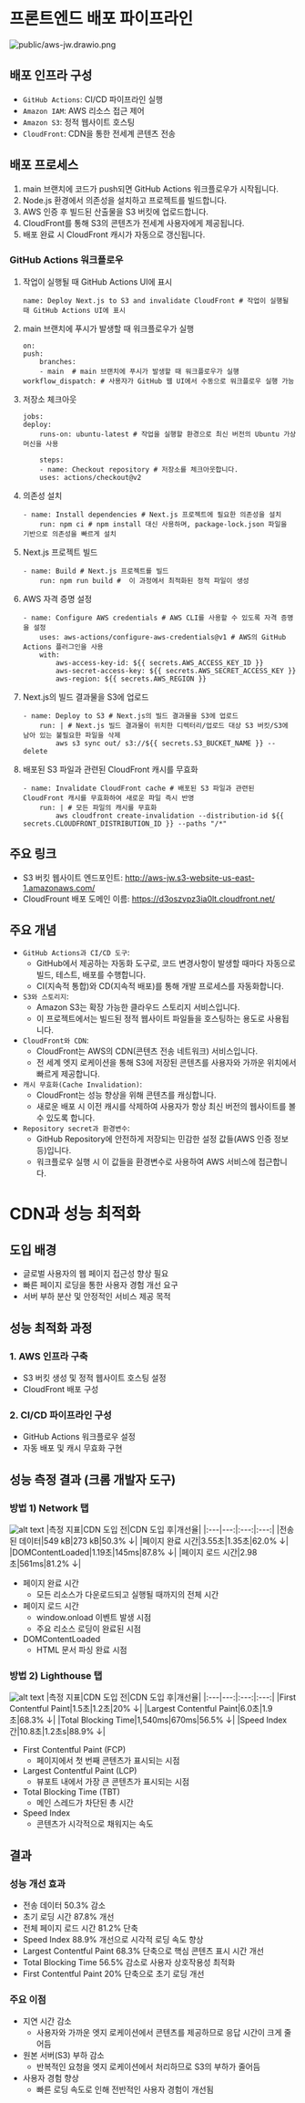 # 프론트엔드 배포 파이프라인
![public/aws-jw.drawio.png](public/aws-jw.drawio.png)

## 배포 인프라 구성
- `GitHub Actions`: CI/CD 파이프라인 실행
- `Amazon IAM`: AWS 리소스 접근 제어
- `Amazon S3`: 정적 웹사이트 호스팅
- `CloudFront`: CDN을 통한 전세계 콘텐츠 전송

## 배포 프로세스
1. main 브랜치에 코드가 push되면 GitHub Actions 워크플로우가 시작됩니다.
2. Node.js 환경에서 의존성을 설치하고 프로젝트를 빌드합니다.
3. AWS 인증 후 빌드된 산출물을 S3 버킷에 업로드합니다.
4. CloudFront를 통해 S3의 콘텐츠가 전세계 사용자에게 제공됩니다.
5. 배포 완료 시 CloudFront 캐시가 자동으로 갱신됩니다.

### GitHub Actions 워크플로우

1. 작업이 실행될 때 GitHub Actions UI에 표시
    ```
    name: Deploy Next.js to S3 and invalidate CloudFront # 작업이 실행될 때 GitHub Actions UI에 표시
    ```
2. main 브랜치에 푸시가 발생할 때 워크플로우가 실행
    ```
    on:
    push:
        branches:
        - main  # main 브랜치에 푸시가 발생할 때 워크플로우가 실행
    workflow_dispatch: # 사용자가 GitHub 웹 UI에서 수동으로 워크플로우 실행 가능
    ```

3. 저장소 체크아웃
    ```
    jobs:
    deploy:
        runs-on: ubuntu-latest # 작업을 실행할 환경으로 최신 버전의 Ubuntu 가상 머신을 사용
        
        steps:
        - name: Checkout repository # 저장소를 체크아웃합니다.
        uses: actions/checkout@v2
    ```
4. 의존성 설치
    ```
    - name: Install dependencies # Next.js 프로젝트에 필요한 의존성을 설치
        run: npm ci # npm install 대신 사용하며, package-lock.json 파일을 기반으로 의존성을 빠르게 설치
    ```
5. Next.js 프로젝트 빌드
    ```
    - name: Build # Next.js 프로젝트를 빌드
        run: npm run build #  이 과정에서 최적화된 정적 파일이 생성
    ```
6. AWS 자격 증명 설정
    ```
    - name: Configure AWS credentials # AWS CLI를 사용할 수 있도록 자격 증명을 설정
        uses: aws-actions/configure-aws-credentials@v1 # AWS의 GitHub Actions 플러그인을 사용
        with:
            aws-access-key-id: ${{ secrets.AWS_ACCESS_KEY_ID }}
            aws-secret-access-key: ${{ secrets.AWS_SECRET_ACCESS_KEY }}
            aws-region: ${{ secrets.AWS_REGION }}
    ```
7. Next.js의 빌드 결과물을 S3에 업로드
    ```
    - name: Deploy to S3 # Next.js의 빌드 결과물을 S3에 업로드
        run: | # Next.js 빌드 결과물이 위치한 디렉터리/업로드 대상 S3 버킷/S3에 남아 있는 불필요한 파일을 삭제
            aws s3 sync out/ s3://${{ secrets.S3_BUCKET_NAME }} --delete
    ```
8. 배포된 S3 파일과 관련된 CloudFront 캐시를 무효화
    ```
    - name: Invalidate CloudFront cache # 배포된 S3 파일과 관련된 CloudFront 캐시를 무효화하여 새로운 파일 즉시 반영
        run: | # 모든 파일의 캐시를 무효화
            aws cloudfront create-invalidation --distribution-id ${{ secrets.CLOUDFRONT_DISTRIBUTION_ID }} --paths "/*"
    ```

## 주요 링크

- S3 버킷 웹사이트 엔드포인트: http://aws-jw.s3-website-us-east-1.amazonaws.com/
- CloudFrount 배포 도메인 이름: https://d3oszvpz3ia0lt.cloudfront.net/

## 주요 개념

- `GitHub Actions과 CI/CD 도구`:
    - GitHub에서 제공하는 자동화 도구로, 코드 변경사항이 발생할 때마다 자동으로 빌드, 테스트, 배포를 수행합니다. 
    - CI(지속적 통합)와 CD(지속적 배포)를 통해 개발 프로세스를 자동화합니다.
- `S3와 스토리지`: 
    - Amazon S3는 확장 가능한 클라우드 스토리지 서비스입니다. 
    - 이 프로젝트에서는 빌드된 정적 웹사이트 파일들을 호스팅하는 용도로 사용됩니다.
- `CloudFront와 CDN`:  
    - CloudFront는 AWS의 CDN(콘텐츠 전송 네트워크) 서비스입니다. 
    - 전 세계 엣지 로케이션을 통해 S3에 저장된 콘텐츠를 사용자와 가까운 위치에서 빠르게 제공합니다.
- `캐시 무효화(Cache Invalidation)`: 
    - CloudFront는 성능 향상을 위해 콘텐츠를 캐싱합니다. 
    - 새로운 배포 시 이전 캐시를 삭제하여 사용자가 항상 최신 버전의 웹사이트를 볼 수 있도록 합니다.
- `Repository secret과 환경변수`: 
    - GitHub Repository에 안전하게 저장되는 민감한 설정 값들(AWS 인증 정보 등)입니다. 
    - 워크플로우 실행 시 이 값들을 환경변수로 사용하여 AWS 서비스에 접근합니다.



# CDN과 성능 최적화
## 도입 배경
- 글로벌 사용자의 웹 페이지 접근성 향상 필요
- 빠른 페이지 로딩을 통한 사용자 경험 개선 요구
- 서버 부하 분산 및 안정적인 서비스 제공 목적

## 성능 최적화 과정
### 1. AWS 인프라 구축
- S3 버킷 생성 및 정적 웹사이트 호스팅 설정
- CloudFront 배포 구성

### 2. CI/CD 파이프라인 구성
- GitHub Actions 워크플로우 설정
- 자동 배포 및 캐시 무효화 구현

## 성능 측정 결과 (크롬 개발자 도구)
### 방법 1) Network 탭
![alt text](public/aws-jw.chrome.png)
|측정 지표|CDN 도입 전|CDN 도입 후|개선율|
|:---|---:|:---:|:---:|
|전송된 데이터|549 kB|273 kB|50.3% ↓|
|페이지 완료 시간|3.55초|1.35초|62.0% ↓|
|DOMContentLoaded|1.19초|145ms|87.8% ↓|
|페이지 로드 시간|2.98초|561ms|81.2% ↓|

- 페이지 완료 시간
  - 모든 리소스가 다운로드되고 실행될 때까지의 전체 시간
- 페이지 로드 시간
  - window.onload 이벤트 발생 시점
  - 주요 리소스 로딩이 완료된 시점
- DOMContentLoaded
  - HTML 문서 파싱 완료 시점

### 방법 2) Lighthouse 탭
![alt text](public/aws-jw.lighthouse.png)
|측정 지표|CDN 도입 전|CDN 도입 후|개선율|
|:---|---:|:---:|:---:|
|First Contentful Paint|1.5초|1.2초|20% ↓|
|Largest Contentful Paint|6.0초|1.9초|68.3% ↓|
|Total Blocking Time|1,540ms|670ms|56.5% ↓|
|Speed Index간|10.8초|1.2초s|88.9% ↓|

- First Contentful Paint (FCP)
  - 페이지에서 첫 번째 콘텐츠가 표시되는 시점
- Largest Contentful Paint (LCP)
  - 뷰포트 내에서 가장 큰 콘텐츠가 표시되는 시점
- Total Blocking Time (TBT)
  - 메인 스레드가 차단된 총 시간
- Speed Index
  - 콘텐츠가 시각적으로 채워지는 속도

## 결과
### 성능 개선 효과
- 전송 데이터 50.3% 감소
- 초기 로딩 시간 87.8% 개선
- 전체 페이지 로드 시간 81.2% 단축
- Speed Index 88.9% 개선으로 시각적 로딩 속도 향상
- Largest Contentful Paint 68.3% 단축으로 핵심 콘텐츠 표시 시간 개선
- Total Blocking Time 56.5% 감소로 사용자 상호작용성 최적화
- First Contentful Paint 20% 단축으로 초기 로딩 개선

### 주요 이점
- 지연 시간 감소
  - 사용자와 가까운 엣지 로케이션에서 콘텐츠를 제공하므로 응답 시간이 크게 줄어듬
- 원본 서버(S3) 부하 감소
  - 반복적인 요청을 엣지 로케이션에서 처리하므로 S3의 부하가 줄어듬
- 사용자 경험 향상
  - 빠른 로딩 속도로 인해 전반적인 사용자 경험이 개선됨

